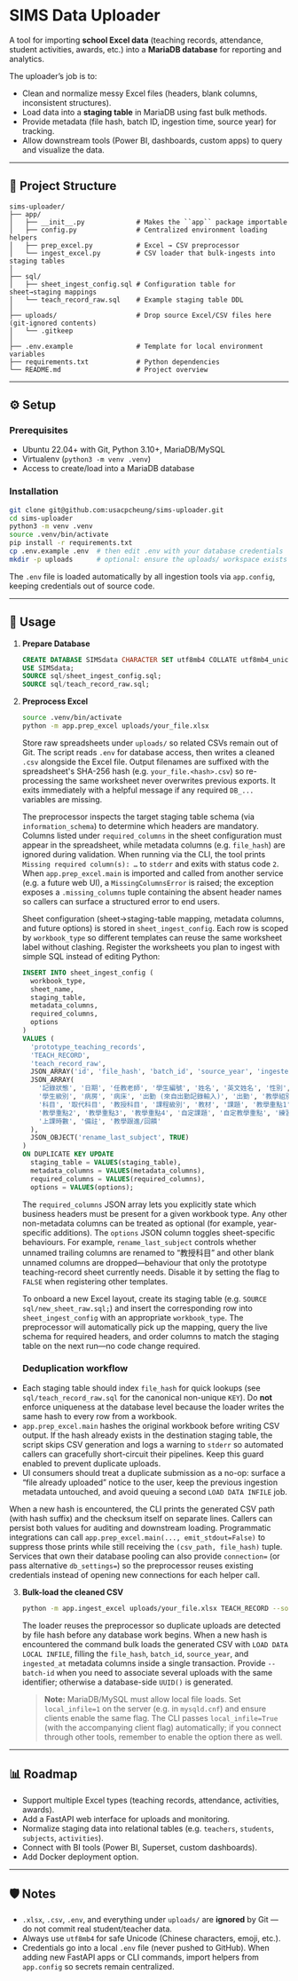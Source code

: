 # SIMS Data Uploader

A tool for importing **school Excel data** (teaching records, attendance, student activities, awards, etc.) into a **MariaDB database** for reporting and analytics.

The uploader’s job is to:
- Clean and normalize messy Excel files (headers, blank columns, inconsistent structures).
- Load data into a **staging table** in MariaDB using fast bulk methods.
- Provide metadata (file hash, batch ID, ingestion time, source year) for tracking.
- Allow downstream tools (Power BI, dashboards, custom apps) to query and visualize the data.

---

## 📂 Project Structure

```
sims-uploader/
├── app/
│   ├── __init__.py             # Makes the ``app`` package importable
│   ├── config.py               # Centralized environment loading helpers
│   ├── prep_excel.py           # Excel → CSV preprocessor
│   └── ingest_excel.py         # CSV loader that bulk-ingests into staging tables
│
├── sql/
│   ├── sheet_ingest_config.sql # Configuration table for sheet→staging mappings
│   └── teach_record_raw.sql    # Example staging table DDL
│
├── uploads/                    # Drop source Excel/CSV files here (git-ignored contents)
│   └── .gitkeep
│
├── .env.example                # Template for local environment variables
├── requirements.txt            # Python dependencies
└── README.md                   # Project overview
```

---

## ⚙️ Setup

### Prerequisites
- Ubuntu 22.04+ with Git, Python 3.10+, MariaDB/MySQL
- Virtualenv (`python3 -m venv .venv`)
- Access to create/load into a MariaDB database

### Installation
```bash
git clone git@github.com:usacpcheung/sims-uploader.git
cd sims-uploader
python3 -m venv .venv
source .venv/bin/activate
pip install -r requirements.txt
cp .env.example .env  # then edit .env with your database credentials
mkdir -p uploads      # optional: ensure the uploads/ workspace exists
```

The `.env` file is loaded automatically by all ingestion tools via `app.config`, keeping credentials out of source code.

---

## 🚀 Usage

1. **Prepare Database**
   ```sql
   CREATE DATABASE SIMSdata CHARACTER SET utf8mb4 COLLATE utf8mb4_unicode_ci;
   USE SIMSdata;
   SOURCE sql/sheet_ingest_config.sql;
   SOURCE sql/teach_record_raw.sql;
   ```

2. **Preprocess Excel**
   ```bash
   source .venv/bin/activate
   python -m app.prep_excel uploads/your_file.xlsx
   ```
   Store raw spreadsheets under `uploads/` so related CSVs remain out of Git. The script reads `.env` for database access, then writes a cleaned `.csv` alongside the Excel file. Output filenames are suffixed with the spreadsheet's SHA-256 hash (e.g. `your_file.<hash>.csv`) so re-processing the same worksheet never overwrites previous exports. It exits immediately with a helpful message if any required `DB_...` variables are missing.

   The preprocessor inspects the target staging table schema (via `information_schema`) to determine which headers are mandatory. Columns listed under `required_columns` in the sheet configuration must appear in the spreadsheet, while metadata columns (e.g. `file_hash`) are ignored during validation. When running via the CLI, the tool prints `Missing required column(s): …` to `stderr` and exits with status code `2`. When `app.prep_excel.main` is imported and called from another service (e.g. a future web UI), a `MissingColumnsError` is raised; the exception exposes a `.missing_columns` tuple containing the absent header names so callers can surface a structured error to end users.

   Sheet configuration (sheet→staging-table mapping, metadata columns, and future options) is stored in `sheet_ingest_config`. Each row is scoped by `workbook_type` so different templates can reuse the same worksheet label without clashing. Register the worksheets you plan to ingest with simple SQL instead of editing Python:

   ```sql
   INSERT INTO sheet_ingest_config (
     workbook_type,
     sheet_name,
     staging_table,
     metadata_columns,
     required_columns,
     options
   )
   VALUES (
     'prototype_teaching_records',
     'TEACH_RECORD',
     'teach_record_raw',
     JSON_ARRAY('id', 'file_hash', 'batch_id', 'source_year', 'ingested_at'),
     JSON_ARRAY(
       '記錄狀態', '日期', '任教老師', '學生編號', '姓名', '英文姓名', '性別',
       '學生級別', '病房', '病床', '出勤 (來自出勤記錄輸入)', '出勤', '教學組別',
       '科目', '取代科目', '教授科目', '課程級別', '教材', '課題', '教學重點1',
       '教學重點2', '教學重點3', '教學重點4', '自定課題', '自定教學重點', '練習',
       '上課時數', '備註', '教學跟進/回饋'
     ),
     JSON_OBJECT('rename_last_subject', TRUE)
   )
   ON DUPLICATE KEY UPDATE
     staging_table = VALUES(staging_table),
     metadata_columns = VALUES(metadata_columns),
     required_columns = VALUES(required_columns),
     options = VALUES(options);
   ```

   The `required_columns` JSON array lets you explicitly state which business headers must be present for a given workbook type. Any other non-metadata columns can be treated as optional (for example, year-specific additions). The `options` JSON column toggles sheet-specific behaviours. For example, `rename_last_subject` controls whether unnamed trailing columns are renamed to “教授科目” and other blank unnamed columns are dropped—behaviour that only the prototype teaching-record sheet currently needs. Disable it by setting the flag to `FALSE` when registering other templates.

   To onboard a new Excel layout, create its staging table (e.g. `SOURCE sql/new_sheet_raw.sql;`) and insert the corresponding row into `sheet_ingest_config` with an appropriate `workbook_type`. The preprocessor will automatically pick up the mapping, query the live schema for required headers, and order columns to match the staging table on the next run—no code change required.

   ### Deduplication workflow

  - Each staging table should index `file_hash` for quick lookups (see `sql/teach_record_raw.sql` for the canonical non-unique `KEY`). Do **not** enforce uniqueness at the database level because the loader writes the same hash to every row from a workbook.
  - `app.prep_excel.main` hashes the original workbook before writing CSV output. If the hash already exists in the destination staging table, the script skips CSV generation and logs a warning to `stderr` so automated callers can gracefully short-circuit their pipelines. Keep this guard enabled to prevent duplicate uploads.
  - UI consumers should treat a duplicate submission as a no-op: surface a “file already uploaded” notice to the user, keep the previous ingestion metadata untouched, and avoid queuing a second `LOAD DATA INFILE` job.

   When a new hash is encountered, the CLI prints the generated CSV path (with hash suffix) and the checksum itself on separate lines. Callers can persist both values for auditing and downstream loading. Programmatic integrations can call `app.prep_excel.main(..., emit_stdout=False)` to suppress those prints while still receiving the `(csv_path, file_hash)` tuple. Services that own their database pooling can also provide `connection=` (or pass alternative `db_settings=`) so the preprocessor reuses existing credentials instead of opening new connections for each helper call.

3. **Bulk-load the cleaned CSV**
   ```bash
   python -m app.ingest_excel uploads/your_file.xlsx TEACH_RECORD --source-year 2024
   ```
   The loader reuses the preprocessor so duplicate uploads are detected by file
   hash before any database work begins. When a new hash is encountered the
   command bulk loads the generated CSV with `LOAD DATA LOCAL INFILE`, filling
   the `file_hash`, `batch_id`, `source_year`, and `ingested_at` metadata
   columns inside a single transaction. Provide `--batch-id` when you need to
   associate several uploads with the same identifier; otherwise a database-side
   `UUID()` is generated.

   > **Note:** MariaDB/MySQL must allow local file loads. Set
   > `local_infile=1` on the server (e.g. in `mysqld.cnf`) and ensure clients
   > enable the same flag. The CLI passes `local_infile=True` (with the
   > accompanying client flag) automatically; if you connect through other
   > tools, remember to enable the option there as well.

---

## 📊 Roadmap

- Support multiple Excel types (teaching records, attendance, activities, awards).
- Add a FastAPI web interface for uploads and monitoring.
- Normalize staging data into relational tables (e.g. `teachers`, `students`, `subjects`, `activities`).
- Connect with BI tools (Power BI, Superset, custom dashboards).
- Add Docker deployment option.

---

## 🛡️ Notes

- `.xlsx`, `.csv`, `.env`, and everything under `uploads/` are **ignored** by Git — do not commit real student/teacher data.
- Always use `utf8mb4` for safe Unicode (Chinese characters, emoji, etc.).
- Credentials go into a local `.env` file (never pushed to GitHub). When adding new FastAPI apps or CLI commands, import helpers from `app.config` so secrets remain centralized.
